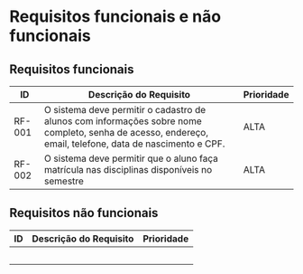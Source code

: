 ﻿# Requisitos funcionais e não funcionais  
  
## Requisitos funcionais  
| ID     | Descrição do Requisito | Prioridade |  
|--|--|--|  
| RF-001 | O sistema deve permitir o cadastro de alunos com informações sobre nome completo, senha de acesso, endereço, email, telefone, data de nascimento e CPF. | ALTA |  
| RF-002 | O sistema deve permitir que o aluno faça matrícula nas disciplinas disponíveis no semestre | ALTA|  
  
## Requisitos não funcionais  
| ID | Descrição do Requisito | Prioridade |  
|--|--|--|  
| | | |  
| | | |  
| | | |  
| | | |  
| | | |
